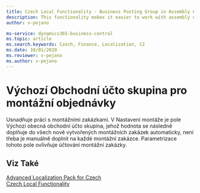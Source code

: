 ```yaml
---
title: Czech Local Functionality - Business Posting Group in Assembly Orders | Microsoft Docs
description: This functionality makes it easier to work with assembly orders.
author: v-pejano

ms-service: dynamics365-business-central
ms.topic: article
ms.search.keywords: Czech, Finance, Localization, CZ
ms.date: 10/01/2020
ms.reviewer: v-pejano
ms.author: v-pejano
---
```


# Výchozí Obchodní účto skupina pro montážní objednávky
Usnadňuje práci s montážními zakázkami. V Nastavení montáže je pole Výchozí obecná obchodní účto skupina, jehož hodnota se následně doplňuje do všech nově vytvořených montážních zakázek automaticky, není třeba je manuálně doplnit na každé montážní zakázce. Parametrizace tohoto pole ovlivňuje účtování montážní zakázky.


## Viz Také
  
[Advanced Localization Pack for Czech](ui-extensions-advanced-localization-pack-cz.md)  
[Czech Local Functionality](czech-local-functionality.md)
